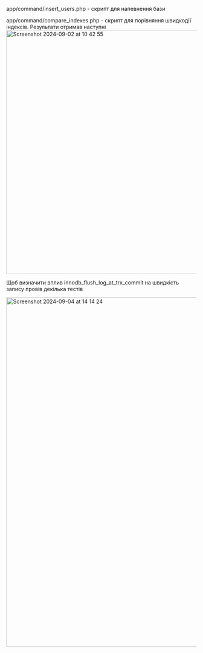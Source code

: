 app/command/insert_users.php - скрипт для напевнення бази

app/command/compare_indexes.php - скрипт для порівняння швидкодії індексів. Результати отримав наступні
<img width="645" alt="Screenshot 2024-09-02 at 10 42 55" src="https://github.com/user-attachments/assets/4d8a64e1-8294-46c8-a38f-b8a59f718caf">

Щоб визначити вплив innodb_flush_log_at_trx_commit на швидкість запису провів декілька тестів 

<img width="924" alt="Screenshot 2024-09-04 at 14 14 24" src="https://github.com/user-attachments/assets/76de1e9d-d62e-4225-8da8-92cf8b7df6bc">

